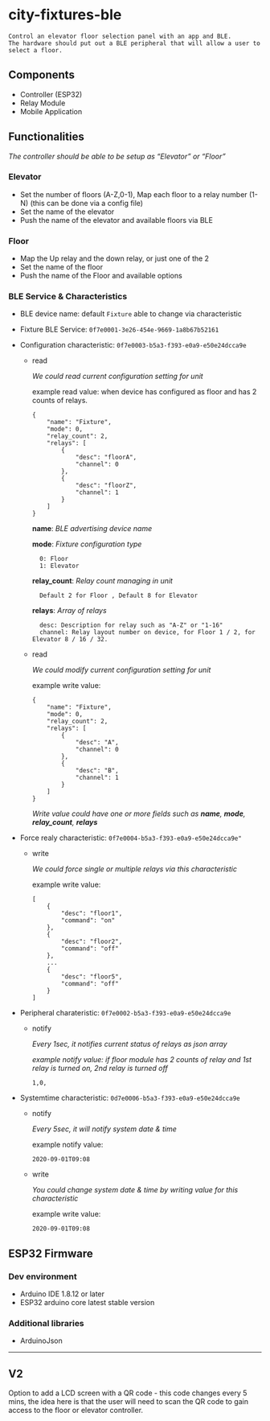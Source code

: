 # city-fixtures-ble

    Control an elevator floor selection panel with an app and BLE.
    The hardware should put out a BLE peripheral that will allow a user to select a floor.

## Components

- Controller (ESP32)
- Relay Module
- Mobile Application

## Functionalities

_The controller should be able to be setup as “Elevator” or “Floor”_

### Elevator

- Set the number of floors (A-Z,0-1), Map each floor to a relay number (1-N) (this can be done via a config file)
- Set the name of the elevator
- Push the name of the elevator and available floors via BLE

### Floor

- Map the Up relay and the down relay, or just one of the 2
- Set the name of the floor
- Push the name of the Floor and available options

### BLE Service & Characteristics

- BLE device name: default `Fixture` able to change via characteristic

- Fixture BLE Service: ```0f7e0001-3e26-454e-9669-1a8b67b52161```

- Configuration characteristic: `0f7e0003-b5a3-f393-e0a9-e50e24dcca9e`

    - read

        *We could read current configuration setting for unit*

        example read value: when device has configured as floor and has 2 counts of relays.

        ```
        {
            "name": "Fixture",
            "mode": 0,
            "relay_count": 2,
            "relays": [
                {
                    "desc": "floorA",
                    "channel": 0
                },
                {
                    "desc": "floorZ",
                    "channel": 1
                }
            ]
        }        
        ```        

        **name**: *BLE advertising device name* 

        **mode**: *Fixture configuration type*

            0: Floor  
            1: Elevator  

        **relay_count**: *Relay count managing in unit*

            Default 2 for Floor , Default 8 for Elevator  

        **relays**: *Array of relays*

            desc: Description for relay such as "A-Z" or "1-16"
            channel: Relay layout number on device, for Floor 1 / 2, for Elevator 8 / 16 / 32.   

    - read

        *We could modify current configuration setting for unit*

        example write value: 
        ```
        {
            "name": "Fixture",
            "mode": 0,
            "relay_count": 2,
            "relays": [
                {
                    "desc": "A",
                    "channel": 0
                },
                {
                    "desc": "B",
                    "channel": 1
                }
            ]
        }        
        ```        
        _Write value could have one or more fields such as **name**, **mode**, **relay_count**, **relays**_

- Force realy characteristic: `0f7e0004-b5a3-f393-e0a9-e50e24dcca9e"`

    - write

        *We could force single or multiple relays via this characteristic*

        example write value:
        ```
        [
            {
                "desc": "floor1",
                "command": "on"
            },
            {
                "desc": "floor2",
                "command": "off"
            },
            ... 
            {
                "desc": "floor5",
                "command": "off"
            }
        ]
        ```


- Peripheral charateristic: `0f7e0002-b5a3-f393-e0a9-e50e24dcca9e`
    
    - notify
        
        *Every 1sec, it notifies current status of relays as json array*

        *example notify value: if floor module has 2 counts of relay and 1st relay is turned on, 2nd relay is turned off*
        ```
        1,0, 
        ```

- Systemtime characteristic: `0d7e0006-b5a3-f393-e0a9-e50e24dcca9e`
    - notify
        
        *Every 5sec, it will notify system date & time*

        example notify value:
        ```
        2020-09-01T09:08
        ```

    - write

        *You could change system date & time by writing value for this characteristic*

        example write value:
        ```
        2020-09-01T09:08
        ```

## ESP32 Firmware

### Dev environment
- Arduino IDE 1.8.12 or later 
- ESP32 arduino core latest stable version 

### Additional libraries
- ArduinoJson


**********

## V2

Option to add a LCD screen with a QR code - this code changes every 5 mins, the idea here is that the user will need to scan the QR code to gain access to the floor or elevator controller.
